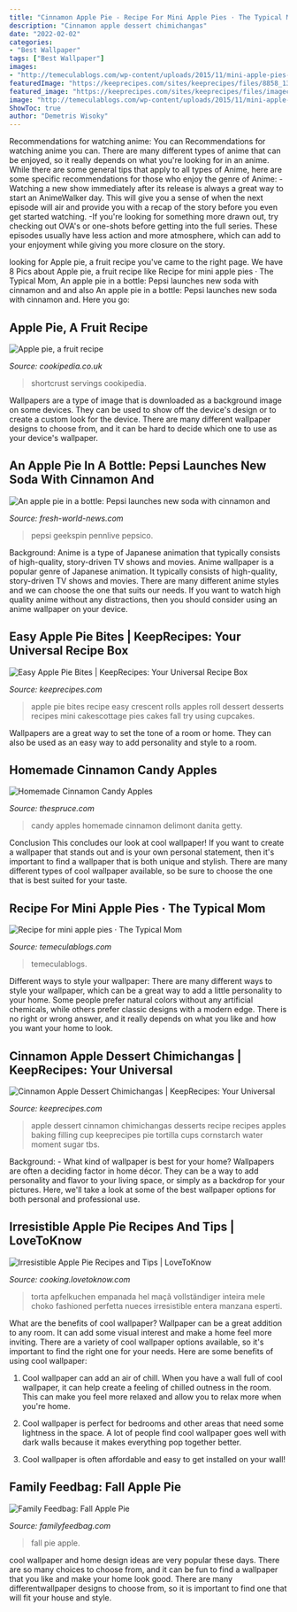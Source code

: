 ```yaml
---
title: "Cinnamon Apple Pie - Recipe For Mini Apple Pies · The Typical Mom"
description: "Cinnamon apple dessert chimichangas"
date: "2022-02-02"
categories:
- "Best Wallpaper"
tags: ["Best Wallpaper"]
images:
- "http://temeculablogs.com/wp-content/uploads/2015/11/mini-apple-pies-700x1049.jpg"
featuredImage: "https://keeprecipes.com/sites/keeprecipes/files/8858_1348531887_0.jpg"
featured_image: "https://keeprecipes.com/sites/keeprecipes/files/imagecache/recipe_large/194894_1442681740_0.jpg"
image: "http://temeculablogs.com/wp-content/uploads/2015/11/mini-apple-pies-700x1049.jpg"
ShowToc: true
author: "Demetris Wisoky"
---
```



Recommendations for watching anime: You can
Recommendations for watching anime you can. There are many different types of anime that can be enjoyed, so it really depends on what you're looking for in an anime. While there are some general tips that apply to all types of Anime, here are some specific recommendations for those who enjoy the genre of Anime: 
-Watching a new show immediately after its release is always a great way to start an AnimeWalker day. This will give you a sense of when the next episode will air and provide you with a recap of the story before you even get started watching. 
-If you're looking for something more drawn out, try checking out OVA's or one-shots before getting into the full series. These episodes usually have less action and more atmosphere, which can add to your enjoyment while giving you more closure on the story.

	

		
looking for Apple pie, a fruit recipe you've came to the right page. We have 8 Pics about Apple pie, a fruit recipe like Recipe for mini apple pies · The Typical Mom, An apple pie in a bottle: Pepsi launches new soda with cinnamon and and also An apple pie in a bottle: Pepsi launches new soda with cinnamon and. Here you go:
		
    
## Apple Pie, A Fruit Recipe

<img loading=lazy src="https://www.cookipedia.co.uk/wiki/images/7/72/Apple_pie_recipe.jpg" onerror="this.onerror=null;this.src='https://tse4.mm.bing.net/th?id=OIP.vShrl02Z3UhUUwkcZdoRNgHaFj&amp;pid=15.1';" alt="Apple pie, a fruit recipe">

_Source: cookipedia.co.uk_

>shortcrust servings cookipedia. 

	

Wallpapers are a type of image that is downloaded as a background image on some devices. They can be used to show off the device's design or to create a custom look for the device. There are many different wallpaper designs to choose from, and it can be hard to decide which one to use as your device's wallpaper.

    
## An Apple Pie In A Bottle: Pepsi Launches New Soda With Cinnamon And

<img loading=lazy src="https://fresh-world-news.com/wp-content/uploads/2020/11/An-apple-pie-in-a-bottle-Pepsi-launches-new-soda-2048x2048.jpg" onerror="this.onerror=null;this.src='https://tse2.mm.bing.net/th?id=OIP.ybg5M_uUK0fkAqOX-I-qWwHaHa&amp;pid=15.1';" alt="An apple pie in a bottle: Pepsi launches new soda with cinnamon and">

_Source: fresh-world-news.com_

>pepsi geekspin pennlive pepsico. 

	

Background: Anime is a type of Japanese animation that typically consists of high-quality, story-driven TV shows and movies.
Anime wallpaper is a popular genre of Japanese animation. It typically consists of high-quality, story-driven TV shows and movies. There are many different anime styles and we can choose the one that suits our needs. If you want to watch high quality anime without any distractions, then you should consider using an anime wallpaper on your device.

    
## Easy Apple Pie Bites | KeepRecipes: Your Universal Recipe Box

<img loading=lazy src="https://keeprecipes.com/sites/keeprecipes/files/imagecache/recipe_large/194894_1442681740_0.jpg" onerror="this.onerror=null;this.src='https://tse4.mm.bing.net/th?id=OIP.HcKXfqZjZbl8iZ4JqrIx8QHaKG&amp;pid=15.1';" alt="Easy Apple Pie Bites | KeepRecipes: Your Universal Recipe Box">

_Source: keeprecipes.com_

>apple pie bites recipe easy crescent rolls apples roll dessert desserts recipes mini cakescottage pies cakes fall try using cupcakes. 

	

Wallpapers are a great way to set the tone of a room or home. They can also be used as an easy way to add personality and style to a room.

    
## Homemade Cinnamon Candy Apples

<img loading=lazy src="https://fthmb.tqn.com/JfQIPBmg1ameqGaxDhtnJBM_gbk=/2121x1414/filters:fill(auto,1)/candy-apples-getty-images-Danita-Delimont-58ae03233df78c345b1d4690.jpg" onerror="this.onerror=null;this.src='https://tse1.mm.bing.net/th?id=OIP.pmUw4ostkFRlt5ghLic6qQHaE8&amp;pid=15.1';" alt="Homemade Cinnamon Candy Apples">

_Source: thespruce.com_

>candy apples homemade cinnamon delimont danita getty. 

	

Conclusion
This concludes our look at cool wallpaper! If you want to create a wallpaper that stands out and is your own personal statement, then it's important to find a wallpaper that is both unique and stylish. There are many different types of cool wallpaper available, so be sure to choose the one that is best suited for your taste.

    
## Recipe For Mini Apple Pies · The Typical Mom

<img loading=lazy src="http://temeculablogs.com/wp-content/uploads/2015/11/mini-apple-pies-700x1049.jpg" onerror="this.onerror=null;this.src='https://tse2.mm.bing.net/th?id=OIP.hnCAxgAj_tB72rqI2vgBIAHaLG&amp;pid=15.1';" alt="Recipe for mini apple pies · The Typical Mom">

_Source: temeculablogs.com_

>temeculablogs. 

	

Different ways to style your wallpaper:
There are many different ways to style your wallpaper, which can be a great way to add a little personality to your home. Some people prefer natural colors without any artificial chemicals, while others prefer classic designs with a modern edge. There is no right or wrong answer, and it really depends on what you like and how you want your home to look.

    
## Cinnamon Apple Dessert Chimichangas | KeepRecipes: Your Universal

<img loading=lazy src="https://keeprecipes.com/sites/keeprecipes/files/8858_1348531887_0.jpg" onerror="this.onerror=null;this.src='https://tse2.mm.bing.net/th?id=OIP.hdP-KcFeywhDFxROa7G3RAHaLC&amp;pid=15.1';" alt="Cinnamon Apple Dessert Chimichangas | KeepRecipes: Your Universal">

_Source: keeprecipes.com_

>apple dessert cinnamon chimichangas desserts recipe recipes apples baking filling cup keeprecipes pie tortilla cups cornstarch water moment sugar tbs. 

	

Background: - What kind of wallpaper is best for your home?
Wallpapers are often a deciding factor in home décor. They can be a way to add personality and flavor to your living space, or simply as a backdrop for your pictures. Here, we'll take a look at some of the best wallpaper options for both personal and professional use.

    
## Irresistible Apple Pie Recipes And Tips | LoveToKnow

<img loading=lazy src="https://cf.ltkcdn.net/cooking/images/std/153637-391x307-Apple-pie-in-autumn-setting.jpg" onerror="this.onerror=null;this.src='https://tse1.mm.bing.net/th?id=OIP.fvXF44MZ7KG1kXkU4_vsOgAAAA&amp;pid=15.1';" alt="Irresistible Apple Pie Recipes and Tips | LoveToKnow">

_Source: cooking.lovetoknow.com_

>torta apfelkuchen empanada hel maçã vollständiger inteira mele choko fashioned perfetta nueces irresistible entera manzana esperti. 

	

What are the benefits of cool wallpaper?
Wallpaper can be a great addition to any room. It can add some visual interest and make a home feel more inviting. There are a variety of cool wallpaper options available, so it's important to find the right one for your needs. Here are some benefits of using cool wallpaper: 
1. Cool wallpaper can add an air of chill. When you have a wall full of cool wallpaper, it can help create a feeling of chilled outness in the room. This can make you feel more relaxed and allow you to relax more when you're home. 

2. Cool wallpaper is perfect for bedrooms and other areas that need some lightness in the space. A lot of people find cool wallpaper goes well with dark walls because it makes everything pop together better. 

3. Cool wallpaper is often affordable and easy to get installed on your wall!

    
## Family Feedbag: Fall Apple Pie

<img loading=lazy src="http://1.bp.blogspot.com/-61M2DomnYKY/VdjZ5_NUB8I/AAAAAAAAG_k/8YMhR68Kc_E/s1600/Fall%2BApple%2BPie%2BLeaf%2BDetail.jpg" onerror="this.onerror=null;this.src='https://tse3.mm.bing.net/th?id=OIP.qAKLIdrZk_rh6CBtl7TFlwHaE7&amp;pid=15.1';" alt="Family Feedbag: Fall Apple Pie">

_Source: familyfeedbag.com_

>fall pie apple. 

	

cool wallpaper and home design ideas are very popular these days. There are so many choices to choose from, and it can be fun to find a wallpaper that you like and make your home look good. There are many differentwallpaper designs to choose from, so it is important to find one that will fit your house and style.

